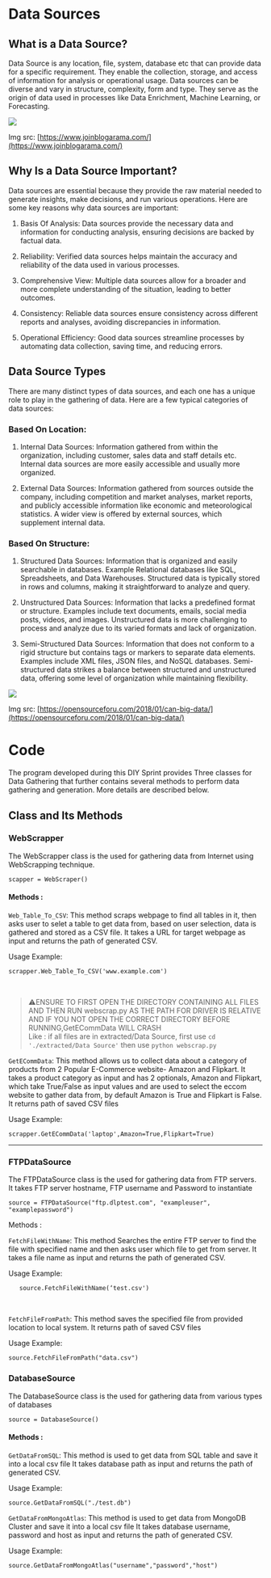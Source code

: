 # Data Sources


## What is a Data Source?

Data Source is any location, file, system, database etc that can provide data for a specific requirement. They enable the collection, storage, and access of information for analysis or operational usage. Data sources can be diverse and vary in structure, complexity, form and type. They serve as the origin of data used in processes like Data Enrichment, Machine Learning, or Forecasting.

![](https://lh7-rt.googleusercontent.com/docsz/AD_4nXfXZLIftwuh5nYnchpf8Wayeyc_UsoSYGD-ysC2MWEwLPXKc_xbuIW3Or4YM7FW3Aek_D7FFz-Vb-ggODAsbrKTT2pJEzyPlkMKvKsnSdYUSyFE_ggtVEBWYpfEpsW_n_YnywOfVFKDlkil2T76jVImT4DQ?key=BVxHPz3ZOVW22nPAYBM1eQ)

Img src: [https://www.joinblogarama.com/](https://www.joinblogarama.com/)

  
## Why Is a Data Source Important?

Data sources are essential because they provide the raw material needed to generate insights, make decisions, and run various operations. Here are some key reasons why data sources are important:

1.  Basis Of Analysis: Data sources provide the necessary data and information for conducting analysis, ensuring decisions are backed by factual data.
    
2.  Reliability: Verified data sources helps maintain the accuracy and reliability of the data used in various processes.
    
3.  Comprehensive View: Multiple data sources allow for a broader and more complete understanding of the situation, leading to better outcomes.
    
4.  Consistency: Reliable data sources ensure consistency across different reports and analyses, avoiding discrepancies in information.
    
5.  Operational Efficiency: Good data sources streamline processes by automating data collection, saving time, and reducing errors.
    

  

## Data Source Types

There are many distinct types of data sources, and each one has a unique role to play in the gathering of data. Here are a few typical categories of data sources:

  

### Based On Location:

1.  Internal Data Sources: Information gathered from within the organization, including customer, sales data and staff details etc. Internal data sources are more easily accessible and usually more organized.
    
2.  External Data Sources: Information gathered from sources outside the company, including competition and market analyses, market reports, and publicly accessible information like economic and meteorological statistics. A wider view is offered by external sources, which supplement internal data.
    

  

### Based On Structure:

1.  Structured Data Sources: Information that is organized and easily searchable in databases. Example Relational databases like SQL, Spreadsheets, and Data Warehouses. Structured data is typically stored in rows and columns, making it straightforward to analyze and query.
    
2.  Unstructured Data Sources: Information that lacks a predefined format or structure. Examples include text documents, emails, social media posts, videos, and images. Unstructured data is more challenging to process and analyze due to its varied formats and lack of organization.
    
3.  Semi-Structured Data Sources: Information that does not conform to a rigid structure but contains tags or markers to separate data elements. Examples include XML files, JSON files, and NoSQL databases. Semi-structured data strikes a balance between structured and unstructured data, offering some level of organization while maintaining flexibility.
    

![](https://lh7-rt.googleusercontent.com/docsz/AD_4nXflUekfznZHOzPekTJSFWZgs_LgQw0D43DyjsKvKCFwajB9wFpP9WbMUmxI-bTdfhpMsWhpT6fJoeMJWzteleCy5rLxLrqRZysYbKZel20RNepNk-OEeg50NDn94kTgfeoRtsQUNLJ2mJzFUbnCUBeyAaLZ?key=BVxHPz3ZOVW22nPAYBM1eQ)

Img src: [https://opensourceforu.com/2018/01/can-big-data/](https://opensourceforu.com/2018/01/can-big-data/)

# Code

The program developed during this DIY Sprint provides Three classes for Data Gathering that further contains several methods to perform data gathering and generation. More details are described below.
  

## Class and Its Methods

### WebScrapper
The WebScrapper class is the used for gathering data from Internet using WebScrapping technique.

    scapper = WebScraper()
  

#### Methods :
 `Web_Table_To_CSV`: This method scraps webpage to find all tables in it, then asks user to selet a table to get data from, based on user selection, data is gathered and stored as a CSV file.
It takes a URL for target webpage as input and returns the path of generated CSV.

Usage Example:

    scrapper.Web_Table_To_CSV('www.example.com')
<br/>

> ⚠️ENSURE TO FIRST OPEN THE DIRECTORY CONTAINING ALL FILES AND THEN RUN webscrap.py AS THE PATH FOR DRIVER IS RELATIVE AND IF YOU NOT OPEN THE CORRECT DIRECTORY BEFORE RUNNING,GetECommData WILL CRASH <br/> Like : if all files are in extracted/Data Source, first use `cd './extracted/Data Source'` then use ```python webscrap.py```

 `GetECommData`: This method allows us to collect data about a category of products from 2 Popular E-Commerce website- Amazon and Flipkart.
It takes a product category as input and has 2 optionals, Amazon and Flipkart, which take True/False as input values and are used to select the eccom website to gather data from, by default Amazon is True and Flipkart is False.
It returns path of saved CSV files

Usage Example:

    scrapper.GetECommData('laptop',Amazon=True,Flipkart=True)

  
  ---

### FTPDataSource
The FTPDataSource class is the used for gathering data from FTP servers. It takes FTP server hostname, FTP username and Password to instantiate

    source = FTPDataSource("ftp.dlptest.com", "exampleuser",  "examplepassword")

  

Methods :

 `FetchFileWithName`: This method Searches the entire FTP server to find the file with specified name and then asks user which file to get from server.
    It takes a file name as input and returns the path of generated CSV.
    
Usage Example:
 

       source.FetchFileWithName(‘test.csv')
  <br/>
  
`FetchFileFromPath`: This method saves the specified file from provided location to local system.
It returns path of saved CSV files

Usage Example:

    source.FetchFileFromPath("data.csv")

  

### DatabaseSource
The DatabaseSource class is the used for gathering data from various types of databases

  

    source = DatabaseSource()

  

#### Methods :

 `GetDataFromSQL`: This method is used to get data from SQL table and save it into a local csv file
 It takes database path as input and returns the path of generated CSV.

Usage Example:

    source.GetDataFromSQL("./test.db")

  
  

 `GetDataFromMongoAtlas`: This method is used to get data from MongoDB Cluster and save it into a local csv file
It takes database username, password and host as input and returns the path of generated CSV.

Usage Example:

    source.GetDataFromMongoAtlas("username","password","host")
